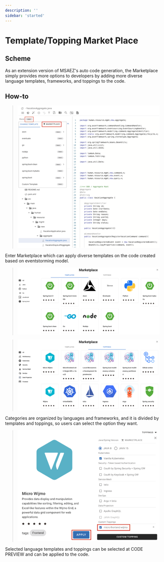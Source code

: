 ```yaml
---
description: ''
sidebar: 'started'
---
```


# Template/Topping Market Place

## Scheme

As an extension version of MSAEZ's auto code generation, the Marketplace simply provides more options to developers by adding more diverse language templates, frameworks, and toppings to the code.

## How-to
> ![](../../src/img/mp1.png)

Enter Marketplace which can apply diverse templates on the code created based on eventstorming model.

> ![](../../src/img/mp2.png)

> ![](../../src/img/mp4.png)

Categories are organized by languages and frameworks, and it is divided by templates and toppings, so users can select the option they want.

> ![](../../src/img/mp5.png)

Selected language templates and toppings can be selected at CODE PREVIEW and can be applied to the code.